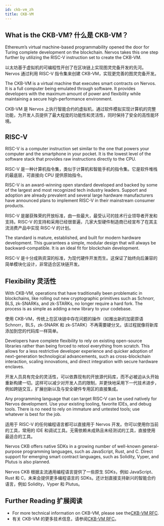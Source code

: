 ```yaml
---
id: ckb-vm_zh
title: CKB-VM
---
```


## What is the CKB-VM? 什么是 CKB-VM？

Ethereum’s virtual machine-based programmability opened the door for Turing complete development on the blockchain. Nervos takes this one step further by utilizing the RISC-V instruction set to create the CKB-VM.

以太坊基于虚拟机的可编程性开创了在区块链上实现图灵完备开发的先河。Nervos 通过利用 RISC-V 指令集来创建 CKB-VM，实现更完善的图灵完备开发。

The CKB-VM is a virtual machine that executes smart contracts on Nervos. It is a full computer being emulated through software. It provides developers with the maximum amount of power and flexibility while maintaining a secure high-performance environment.

CKB-VM 是 Nervos 上执行智能合约的虚拟机，通过软件模拟实现计算机的完整功能，为开发人员提供了最大程度的功能性和灵活性，同时保持了安全的高性能环境。

## RISC-V

RISC-V is a computer instruction set similar to the one that powers your computer and the smartphone in your pocket. It is the lowest level of the software stack that provides raw instructions directly to the CPU.

RISC-V 是一种计算机指令集，类似于计算机和智能手机的指令集。它是软件堆栈的最底层，可直接向 CPU 提供原始指令。

RISC-V is an award-winning open standard developed and backed by some of the largest and most recognized tech industry leaders. Support and adoption are already prevalent and several large hardware manufacturers have announced plans to implement RISC-V in their mainstream consumer products.

RISC-V 是屡获殊荣的开放标准，由一些最大，最受认可的技术行业领导者开发和支持。RISC-V 的支持和采用已经很普遍，几家大型硬件制造商已经宣布了在其主流消费产品中实现 RISC-V 的计划。

The standard is mature, established, and built for modern hardware development. This guarantees a simple, modular design that will always be backward-compatible. It is an ideal fit for blockchain development.

RISC-V 是十分成熟资深的标准，为现代硬件开发而生。这保证了始终向后兼容的简单模块化设计，非常适合区块链开发。

## Flexibility 灵活性

With CKB-VM, operations that have traditionally been problematic in blockchains, like rolling out new cryptographic primitives such as Schnorr, BLS, zk-SNARKs, and zk-STARKs, no longer require a hard fork. The process is as simple as adding a new library to your codebase.

使用 CKB-VM，传统上在区块链中存在问题的操作（如推出新的加密原语 Schnorr，BLS，zk-SNARK 和 zk-STARK）不再需要硬分叉。该过程就像将新库添加到您的代码库一样简单。

Developers have complete flexibility to rely on existing open-source libraries rather than being forced to retool everything from scratch. This allows for a less restrictive developer experience and quicker adoption of next-generation technological advancements, such as cross-blockchain interaction, scaling innovations, and direct integration with secure hardware enclaves.

开发人员具有完全的灵活性，可以依靠现有的开放源代码库，而不必被迫从头开始重新构建一切。这样可以减少对开发人员的限制，并更快地采用下一代技术进步，例如跨链交互，扩展创新以及与安全硬件专用区的直接集成。

Any programming language that can target RISC-V can be used natively for Nervos development. Use your existing tooling, favorite IDEs, and debug tools. There is no need to rely on immature and untested tools; use whatever is best for the job.

适用于 RISC-V 的任何编程语言都可以直接用于 Nervos 开发。你可以使用你当前的工具，常用的 IDE 和调试工具。无需依赖未成熟且未经测试的工具，直接使用最适合的工具。

Nervos CKB offers native SDKs in a growing number of well-known general-purpose programming languages, such as JavaScript, Rust, and C. Direct support for emerging smart contract languages, such as Solidity, Vyper, and Plutus is also planned.

Nervos CKB 根据主流通用编程语言提供了一些原生 SDKs，例如 JavaScript、Rust 和 C，未来会提供更多编程语言的 SDKs。还计划直接支持新兴的智能合约语言，例如 Solidity，Vyper 和 Plutus。

## Further Reading 扩展阅读

* For more technical information on CKB-VM, please see the[CKB-VM RFC](https://github.com/nervosnetwork/rfcs/blob/master/rfcs/0003-ckb-vm/0003-ckb-vm.md).
* 有关 CKB-VM 的更多技术信息，请参阅[CKB-VM RFC](https://github.com/nervosnetwork/rfcs/blob/master/rfcs/0003-ckb-vm/0003-ckb-vm.md)。
